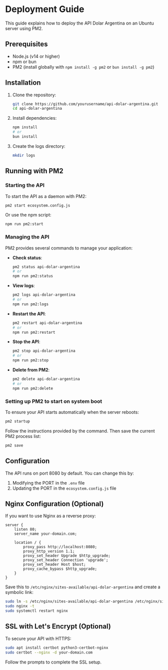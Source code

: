 # Deployment Guide

This guide explains how to deploy the API Dolar Argentina on an Ubuntu server using PM2.

## Prerequisites

- Node.js (v14 or higher)
- npm or bun
- PM2 (install globally with `npm install -g pm2` or `bun install -g pm2`)

## Installation

1. Clone the repository:
   ```bash
   git clone https://github.com/yourusername/api-dolar-argentina.git
   cd api-dolar-argentina
   ```

2. Install dependencies:
   ```bash
   npm install
   # or
   bun install
   ```

3. Create the logs directory:
   ```bash
   mkdir logs
   ```

## Running with PM2

### Starting the API

To start the API as a daemon with PM2:

```bash
pm2 start ecosystem.config.js
```

Or use the npm script:

```bash
npm run pm2:start
```

### Managing the API

PM2 provides several commands to manage your application:

- **Check status**:
  ```bash
  pm2 status api-dolar-argentina
  # or
  npm run pm2:status
  ```

- **View logs**:
  ```bash
  pm2 logs api-dolar-argentina
  # or
  npm run pm2:logs
  ```

- **Restart the API**:
  ```bash
  pm2 restart api-dolar-argentina
  # or
  npm run pm2:restart
  ```

- **Stop the API**:
  ```bash
  pm2 stop api-dolar-argentina
  # or
  npm run pm2:stop
  ```

- **Delete from PM2**:
  ```bash
  pm2 delete api-dolar-argentina
  # or
  npm run pm2:delete
  ```

### Setting up PM2 to start on system boot

To ensure your API starts automatically when the server reboots:

```bash
pm2 startup
```

Follow the instructions provided by the command. Then save the current PM2 process list:

```bash
pm2 save
```

## Configuration

The API runs on port 8080 by default. You can change this by:

1. Modifying the PORT in the `.env` file
2. Updating the PORT in the `ecosystem.config.js` file

## Nginx Configuration (Optional)

If you want to use Nginx as a reverse proxy:

```nginx
server {
    listen 80;
    server_name your-domain.com;

    location / {
        proxy_pass http://localhost:8080;
        proxy_http_version 1.1;
        proxy_set_header Upgrade $http_upgrade;
        proxy_set_header Connection 'upgrade';
        proxy_set_header Host $host;
        proxy_cache_bypass $http_upgrade;
    }
}
```

Save this to `/etc/nginx/sites-available/api-dolar-argentina` and create a symbolic link:

```bash
sudo ln -s /etc/nginx/sites-available/api-dolar-argentina /etc/nginx/sites-enabled/
sudo nginx -t
sudo systemctl restart nginx
```

## SSL with Let's Encrypt (Optional)

To secure your API with HTTPS:

```bash
sudo apt install certbot python3-certbot-nginx
sudo certbot --nginx -d your-domain.com
```

Follow the prompts to complete the SSL setup. 